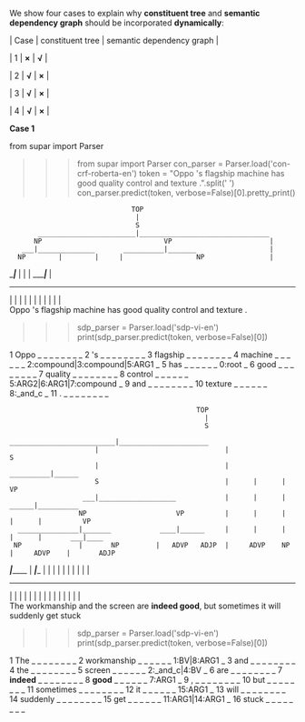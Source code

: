 
We show four cases to explain why **constituent tree** and **semantic dependency graph** should be incorporated **dynamically**:

| Case | constituent tree | semantic dependency graph |

| 1 | **×** | **√** |

| 2 | **√** | **×** |

| 3 | **√** | **×** |

| 4 | **√** | **×** |

**Case 1**

from supar import Parser

>>> from supar import Parser
>>> con_parser = Parser.load('con-crf-roberta-en')
>>> token = "Oppo 's flagship machine has good quality control and texture .".split(' ')
>>> con_parser.predict(token, verbose=False)[0].pretty_print()

                                  TOP                                 
                                   |                                   
                                   S                                  
           ________________________|________________________________   
          NP                              VP                        | 
       ___|______________       __________|_______                  |  
      NP        |        |     |                  NP                | 
  ____|___      |        |     |    ______________|___________      |  
 _        _     _        _     _   _      _       _     _     _     _ 
 |        |     |        |     |   |      |       |     |     |     |  
Oppo      's flagship machine has good quality control and texture  . 

>>> sdp_parser = Parser.load('sdp-vi-en')
>>> print(sdp_parser.predict(token, verbose=False)[0])

1	Oppo	_	_	_	_	_	_	_	_
2	's	_	_	_	_	_	_	_	_
3	flagship	_	_	_	_	_	_	_	_
4	machine	_	_	_	_	_	_	2:compound|3:compound|5:ARG1	_
5	has	_	_	_	_	_	_	0:root	_
6	good	_	_	_	_	_	_	_	_
7	quality	_	_	_	_	_	_	_	_
8	control	_	_	_	_	_	_	5:ARG2|6:ARG1|7:compound	_
9	and	_	_	_	_	_	_	_	_
10	texture	_	_	_	_	_	_	8:_and_c	_
11	.	_	_	_	_	_	_	_	_





                                                  TOP                                               
                                                    |                                                 
                                                    S                                                
                          __________________________|______________________                           
                         |                               |                 S                         
                         |                               |       __________|______                    
                         S                               |      |      |          VP                 
                      ___|___________________            |      |      |    ______|__________         
                     NP                      VP          |      |      |   |      |          VP      
      _______________|_______            ____|______     |      |      |   |      |       ___|____    
     NP              |       NP         |   ADVP   ADJP  |     ADVP    NP  |     ADVP    |       ADJP
  ___|_______        |    ___|____      |    |      |    |      |      |   |      |      |        |   
 _           _       _   _        _     _    _      _    _      _      _   _      _      _        _  
 |           |       |   |        |     |    |      |    |      |      |   |      |      |        |   
The     workmanship and the     screen are **indeed good**, but sometimes  it will suddenly get     stuck

>>> sdp_parser = Parser.load('sdp-vi-en')
>>> print(sdp_parser.predict(token, verbose=False)[0])

1	The	_	_	_	_	_	_	_	_
2	workmanship	_	_	_	_	_	_	1:BV|8:ARG1	_
3	and	_	_	_	_	_	_	_	_
4	the	_	_	_	_	_	_	_	_
5	screen	_	_	_	_	_	_	2:_and_c|4:BV	_
6	are	_	_	_	_	_	_	_	_
7	**indeed**	_	_	_	_	_	_	_	_
8	**good**	_	_	_	_	_	_	7:ARG1	_
9	,	_	_	_	_	_	_	_	_
10	but	_	_	_	_	_	_	_	_
11	sometimes	_	_	_	_	_	_	_	_
12	it	_	_	_	_	_	_	15:ARG1	_
13	will	_	_	_	_	_	_	_	_
14	suddenly	_	_	_	_	_	_	_	_
15	get	_	_	_	_	_	_	11:ARG1|14:ARG1	_
16	stuck	_	_	_	_	_	_	_	_
